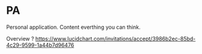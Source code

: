 # PA
Personal application. Content everthing you can think.

Overview ?
https://www.lucidchart.com/invitations/accept/3986b2ec-85bd-4c29-9599-1a44b7d96476